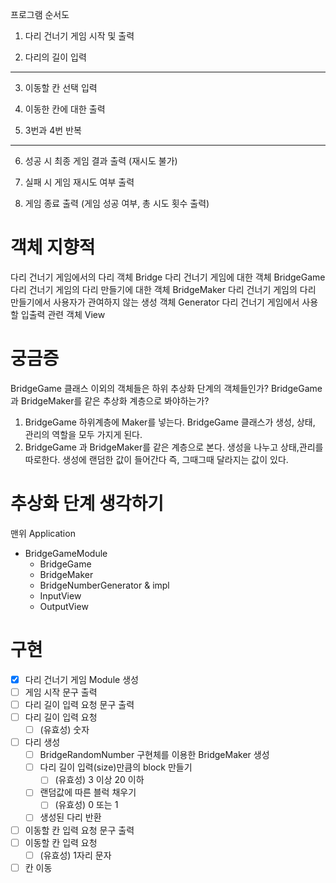 
프로그램 순서도

1. 다리 건너기 게임 시작 및 출력

2. 다리의 길이 입력
---
3. 이동할 칸 선택 입력

4. 이동한 칸에 대한 출력

5. 3번과 4번 반복
---

6. 성공 시 최종 게임 결과 출력 (재시도 불가)

7. 실패 시 게임 재시도 여부 출력

8. 게임 종료 출력 (게임 성공 여부, 총 시도 횟수 출력)

# 객체 지향적

다리 건너기 게임에서의 다리 객체 Bridge
다리 건너기 게임에 대한 객체 BridgeGame
다리 건너기 게임의 다리 만들기에 대한 객체 BridgeMaker
다리 건너기 게임의 다리 만들기에서 사용자가 관여하지 않는 생성 객체 Generator
다리 건너기 게임에서 사용할 입출력 관련 객체 View

# 궁금증

BridgeGame 클래스 이외의 객체들은 하위 추상화 단계의 객체들인가?
BridgeGame과 BridgeMaker를 같은 추상화 계층으로 봐야하는가?
1. BridgeGame 하위계층에 Maker를 넣는다.
   BridgeGame 클래스가 생성, 상태, 관리의 역할을 모두 가지게 된다.
2. BridgeGame 과 BridgeMaker를 같은 계층으로 본다.
   생성을 나누고 상태,관리를 따로한다.
   생성에 랜덤한 값이 들어간다 즉, 그때그때 달라지는 값이 있다.


# 추상화 단계 생각하기

맨위  Application

- BridgeGameModule
    - BridgeGame
    - BridgeMaker
    - BridgeNumberGenerator & impl
    - InputView
    - OutputView

# 구현
- [x] 다리 건너기 게임 Module 생성
- [ ] 게임 시작 문구 출력
- [ ] 다리 길이 입력 요청 문구 출력
- [ ] 다리 길이 입력 요청
    - [ ] (유효성) 숫자
- [ ] 다리 생성
    - [ ] BridgeRandomNumber 구현체를 이용한 BridgeMaker 생성
    - [ ] 다리 길이 입력(size)만큼의 block 만들기
        - [ ] (유효성) 3 이상 20 이하
    - [ ] 랜덤값에 따른 블럭 채우기
        - [ ] (유효성) 0 또는 1
    - [ ] 생성된 다리 반환
- [ ] 이동할 칸 입력 요청 문구 출력
- [ ] 이동할 칸 입력 요청
    - [ ] (유효성) 1자리 문자
- [ ] 칸 이동